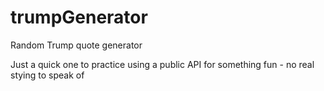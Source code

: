 # trumpGenerator
Random Trump quote generator

Just a quick one to practice using a public API for something fun - no real stying to speak of
